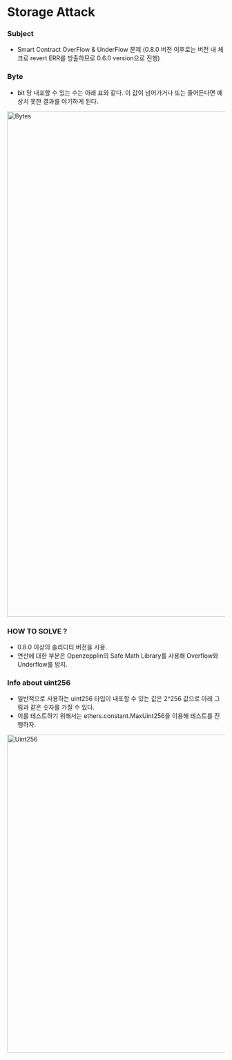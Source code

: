 # Storage Attack

### Subject
- Smart Contract OverFlow & UnderFlow 문제 (0.8.0 버전 이후로는 버전 내 체크로 revert ERR를 방출하므로 0.6.0 version으로 진행)

### Byte
- bit 당 내포할 수 있는 수는 아래 표와 같다. 이 값이 넘어가거나 또는 줄어든다면 예상치 못한 결과를 야기하게 된다.
<img width="1168" alt="Bytes" src="https://user-images.githubusercontent.com/66409384/175329762-a174a2dd-cadd-457e-b651-e117593f2e71.png">


### HOW TO SOLVE ?
- 0.8.0 이상의 솔리디티 버전을 사용.
- 연산에 대한 부분은 Openzepplin의 Safe Math Library를 사용해 Overflow와 Underflow를 방지.

### Info about uint256
- 일반적으로 사용하는 uint256 타입이 내포할 수 있는 값은 2^256 값으로 아래 그림과 같은 숫자를 가질 수 있다.
- 이를 테스트하기 위해서는 ethers.constant.MaxUint256을 이용해 테스트를 진행하자.

<img width="735" alt="Uint256" src="https://user-images.githubusercontent.com/66409384/175329793-a635a17a-ef06-4a1f-8f48-fe695a79ebb9.png">


